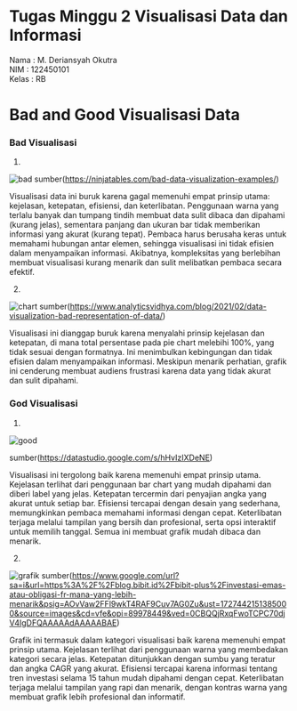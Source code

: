 # Tugas Minggu 2 Visualisasi Data dan Informasi
Nama : M. Deriansyah Okutra\
NIM : 122450101\
Kelas : RB

# Bad and Good Visualisasi Data

### Bad Visualisasi
1.
![bad](https://github.com/user-attachments/assets/8daf067d-1111-4149-bc81-5604ea27c3a7)
sumber(https://ninjatables.com/bad-data-visualization-examples/)

Visualisasi data ini buruk karena gagal memenuhi empat prinsip utama: kejelasan, ketepatan, efisiensi, dan keterlibatan. Penggunaan warna yang terlalu banyak dan tumpang tindih membuat data sulit dibaca dan dipahami (kurang jelas), sementara panjang dan ukuran bar tidak memberikan informasi yang akurat (kurang tepat). Pembaca harus berusaha keras untuk memahami hubungan antar elemen, sehingga visualisasi ini tidak efisien dalam menyampaikan informasi. Akibatnya, kompleksitas yang berlebihan membuat visualisasi kurang menarik dan sulit melibatkan pembaca secara efektif.

2.
![chart](https://github.com/user-attachments/assets/0dea0739-5bc9-40d5-b5d8-85faeb2fd9ac)
sumber(https://www.analyticsvidhya.com/blog/2021/02/data-visualization-bad-representation-of-data/)

Visualisasi ini dianggap buruk karena menyalahi prinsip kejelasan dan ketepatan, di mana total persentase pada pie chart melebihi 100%, yang tidak sesuai dengan formatnya. Ini menimbulkan kebingungan dan tidak efisien dalam menyampaikan informasi. Meskipun menarik perhatian, grafik ini cenderung membuat audiens frustrasi karena data yang tidak akurat dan sulit dipahami.

### God Visualisasi
1.
![good](https://github.com/user-attachments/assets/0261d701-15fe-4c92-a39f-77d862631f5f)

sumber(https://datastudio.google.com/s/hHvIzIXDeNE)

Visualisasi ini tergolong baik karena memenuhi empat prinsip utama. Kejelasan terlihat dari penggunaan bar chart yang mudah dipahami dan diberi label yang jelas. Ketepatan tercermin dari penyajian angka yang akurat untuk setiap bar. Efisiensi tercapai dengan desain yang sederhana, memungkinkan pembaca memahami informasi dengan cepat. Keterlibatan terjaga melalui tampilan yang bersih dan profesional, serta opsi interaktif untuk memilih tanggal. Semua ini membuat grafik mudah dibaca dan menarik.



2.
![grafik](https://github.com/user-attachments/assets/f0004666-d500-429d-a455-e40f369d9ee1)
sumber(https://www.google.com/url?sa=i&url=https%3A%2F%2Fblog.bibit.id%2Fbibit-plus%2Finvestasi-emas-atau-obligasi-fr-mana-yang-lebih-menarik&psig=AOvVaw2FFl9wkT4RAF9Cuv7AG0Zu&ust=1727442151385000&source=images&cd=vfe&opi=89978449&ved=0CBQQjRxqFwoTCPC70djV4IgDFQAAAAAdAAAAABAE)

Grafik ini termasuk dalam kategori visualisasi baik karena memenuhi empat prinsip utama. Kejelasan terlihat dari penggunaan warna yang membedakan kategori secara jelas. Ketepatan ditunjukkan dengan sumbu yang teratur dan angka CAGR yang akurat. Efisiensi tercapai karena informasi tentang tren investasi selama 15 tahun mudah dipahami dengan cepat. Keterlibatan terjaga melalui tampilan yang rapi dan menarik, dengan kontras warna yang membuat grafik lebih profesional dan informatif.
